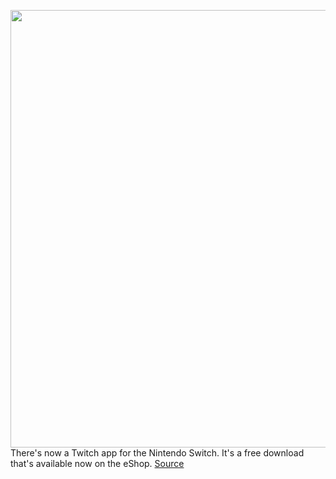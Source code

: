 <img src='https://cdn.vox-cdn.com/thumbor/rkOuDsId-eA3LOt7P7HVlJ8Xgq8=/0x0:1280x720/1200x800/filters:focal(382x228:586x432)/cdn.vox-cdn.com/uploads/chorus_image/image/70128188/screenshot02.0.jpeg' width='700px' /><br/>
There's now a Twitch app for the Nintendo Switch. It's a free download that's available now on the eShop.
<a href='https://www.theverge.com/2021/11/11/22776560/twitch-app-nintendo-switch-launch'> Source <a/>